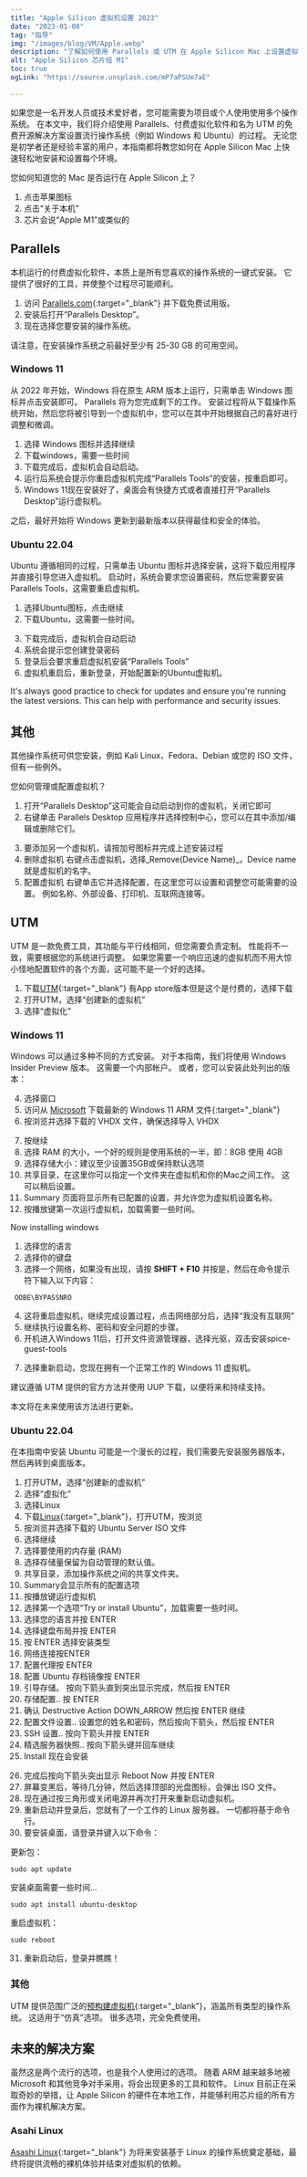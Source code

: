 ```yaml
---
title: "Apple Silicon 虚拟机设置 2023"
date: "2023-01-08"
tag: "指导"
img: "/images/blog/VM/Apple.webp"
description: "了解如何使用 Parallels 或 UTM 在 Apple Silicon Mac 上设置虚拟机。 我们的指南涵盖安装、配置和运行您的第一个虚拟机。"
alt: "Apple Silicon 芯片组 M1"
toc: true
ogLink: "https://source.unsplash.com/mP7aPSUm7aE"

---
```


如果您是一名开发人员或技术爱好者，您可能需要为项目或个人使用使用多个操作系统。 在本文中，我们将介绍使用 Parallels、付费虚拟化软件和名为 UTM 的免费开源解决方案设置流行操作系统（例如 Windows 和 Ubuntu）的过程。 无论您是初学者还是经验丰富的用户，本指南都将教您如何在 Apple Silicon Mac 上快速轻松地安装和设置每个环境。

您如何知道您的 Mac 是否运行在 Apple Silicon 上？

1. 点击苹果图标
2. 点击“关于本机”
3. 芯片会说“Apple M1”或类似的

## Parallels

<Media source="/images/blog/VM/Parallels.webp" credit="Parallels / Xanzhu" alt="Parallels 虚拟机徽标"></Media>

本机运行的付费虚拟化软件，本质上是所有您喜欢的操作系统的一键式安装。 它提供了很好的工具，并使整个过程尽可能顺利。

1. 访问 [Parallels.com](https://www.parallels.com/products/desktop/trial/){:target="\_blank"} 并下载免费试用版。
2. 安装后打开“Parallels Desktop”。
3. 现在选择您要安装的操作系统。

<Media source="/images/blog/VM/p-install.webp" alt="Parallels 安装向导"></Media>

请注意，在安装操作系统之前最好至少有 25-30 GB 的可用空间。

### Windows 11

从 2022 年开始，Windows 将在原生 ARM 版本上运行，只需单击 Windows 图标并点击安装即可。 Parallels 将为您完成剩下的工作。 安装过程将从下载操作系统开始，然后您将被引导到一个虚拟机中，您可以在其中开始根据自己的喜好进行调整和微调。

1. 选择 Windows 图标并选择继续
2. 下载windows，需要一些时间
3. 下载完成后，虚拟机会自动启动。
4. 运行后系统会提示你重启虚拟机完成“Parallels Tools”的安装，按重启即可。
5. Windows 11现在安装好了，桌面会有快捷方式或者直接打开“Parallels Desktop”运行虚拟机。

之后，最好开始将 Windows 更新到最新版本以获得最佳和安全的体验。

### Ubuntu 22.04

Ubuntu 遵循相同的过程，只需单击 Ubuntu 图标并选择安装，这将下载应用程序并直接引导您进入虚拟机。 启动时，系统会要求您设置密码，然后您需要安装 Parallels Tools，这需要重启虚拟机。

1. 选择Ubuntu图标，点击继续
2. 下载Ubuntu，这需要一些时间。

<Media source="/images/blog/VM/u-download.webp" alt="Parallels ubuntu 安装向导"></Media>

3. 下载完成后，虚拟机会自动启动
4. 系统会提示您创建登录密码
5. 登录后会要求重启虚拟机安装“Parallels Tools”
6. 虚拟机重启后，重新登录，开始配置新的Ubuntu虚拟机。

It's always good practice to check for updates and ensure you're running the latest versions. This can help with performance and security issues.

## 其他

其他操作系统可供您安装，例如 Kali Linux、Fedora、Debian 或您的 ISO 文件，但有一些例外。

您如何管理或配置虚拟机？

1. 打开“Parallels Desktop”这可能会自动启动到你的虚拟机，关闭它即可
2. 右键单击 Parallels Desktop 应用程序并选择控制中心，您可以在其中添加/编辑或删除它们。

<Media source="/images/blog/VM/config.webp" alt="Parallels 虚拟机配置面板"></Media>

3. 要添加另一个虚拟机，请按加号图标并完成上述安装过程
4. 删除虚拟机 右键点击虚拟机，选择_Remove(Device Name)_，Device name就是虚拟机的名字。
5. 配置虚拟机 右键单击它并选择配置，在这里您可以设置和调整您可能需要的设置。 例如名称、外部设备、打印机、互联网连接等。

## UTM

<Media source="/images/blog/VM/UTM.webp" credit="UTM / Xanzhu" alt="UTM 安装向导"></Media>

UTM 是一款免费工具，其功能与平行线相同，但您需要负责定制。
性能将不一致，需要根据您的系统进行调整。 如果您需要一个响应迅速的虚拟机而不用大惊小怪地配置软件的各个方面，这可能不是一个好的选择。

1. 下载[UTM](https://mac.getutm.app/){:target="\_blank"} 有App store版本但是这个是付费的，选择下载
2. 打开UTM，选择“创建新的虚拟机”
3. 选择“虚拟化”

### Windows 11

Windows 可以通过多种不同的方式安装。
对于本指南，我们将使用 Windows Insider Preview 版本。 这需要一个内部帐户。
或者，您可以安装此处列出的版本：

4. 选择窗口
5. 访问从 [Microsoft](https://www.microsoft.com/en-us/software-download/windowsinsiderpreviewarm64?wa=wsignin1.0) 下载最新的 Windows 11 ARM 文件{:target="\_blank"}
6. 按浏览并选择下载的 VHDX 文件，确保选择导入 VHDX

<Media source="/images/blog/VM/u-install.webp" alt="UTM 窗口的安装设置"></Media>

7. 按继续
8. 选择 RAM 的大小，一个好的规则是使用系统的一半，即：8GB 使用 4GB
9. 选择存储大小：建议至少设置35GB或保持默认选项
10. 共享目录，在这里你可以指定一个文件夹在虚拟机和你的Mac之间工作。 这可以稍后设置。
11. Summary 页面将显示所有已配置的设置，并允许您为虚拟机设置名称。
12. 按播放键第一次运行虚拟机，加载需要一些时间。

Now installing windows

1. 选择您的语言
2. 选择你的键盘
3. 选择一个网络，如果没有出现，请按 <b>SHIFT + F10</b> 并按是，然后在命令提示符下输入以下内容：

```CODE
 OOBE\BYPASSNRO
```

4. 这将重启虚拟机，继续完成设置过程，点击网络部分后，选择“我没有互联网”
5. 继续执行设置名称、密码和安全问题的步骤。
6. 开机进入Windows 11后，打开文件资源管理器，选择光驱，双击安装spice-guest-tools

<Media source="/images/blog/VM/u-spice.webp" alt="文件资源管理器 Windows 11"></Media>

7. 选择重新启动，您现在拥有一个正常工作的 Windows 11 虚拟机。

建议遵循 UTM 提供的官方方法并使用 UUP 下载，以便将来和持续支持。

本文将在未来使用该方法进行更新。

### Ubuntu 22.04

在本指南中安装 Ubuntu 可能是一个漫长的过程，我们需要先安装服务器版本，然后再转到桌面版本。

1. 打开UTM，选择“创建新的虚拟机”
2. 选择“虚拟化”
3. 选择Linux
4. 下载[Linux](https://ubuntu.com/download/server/arm){:target="\_blank"}，打开UTM，按浏览
5. 按浏览并选择下载的 Ubuntu Server ISO 文件
6. 选择继续
7. 选择要使用的内存量 (RAM)
8. 选择存储量保留为自动管理的默认值。
9. 共享目录，添加操作系统之间的共享文件夹。
10. Summary会显示所有的配置选项
11. 按播放键运行虚拟机
12. 选择第一个选项“Try or install Ubuntu”，加载需要一些时间。
13. 选择您的语言并按 ENTER
14. 选择键盘布局并按 ENTER
15. 按 ENTER 选择安装类型
16. 网络连接按ENTER
17. 配置代理按 ENTER
18. 配置 Ubuntu 存档镜像按 ENTER
19. 引导存储。 按向下箭头直到突出显示完成，然后按 ENTER
20. 存储配置.. 按 ENTER
21. 确认 Destructive Action DOWN_ARROW 然后按 ENTER 继续
22. 配置文件设置.. 设置您的姓名和密码，然后按向下箭头，然后按 ENTER
23. SSH 设置.. 按向下箭头并按 ENTER
24. 精选服务器快照.. 按向下箭头键并回车继续
25. Install 现在会安装

<Media source="/images/blog/VM/u-linux.webp" alt="Linux服务器安装显示"></Media>

26. 完成后按向下箭头突出显示 Reboot Now 并按 ENTER
27. 屏幕变黑后，等待几分钟，然后选择顶部的光盘图标，会弹出 ISO 文件。
28. 现在通过按三角形或关闭电源并再次打开来重新启动虚拟机。
29. 重新启动并登录后，您就有了一个工作的 Linux 服务器。 一切都将基于命令行。
30. 要安装桌面，请登录并键入以下命令：

更新包：

```
sudo apt update
```

安装桌面需要一些时间...

```
sudo apt install ubuntu-desktop
```

重启虚拟机：

```
sudo reboot
```

31. 重新启动后，登录并瞧瞧！

### 其他

UTM 提供范围广泛的[预构建虚拟机](https://mac.getutm.app/gallery/){:target="\_blank"}，涵盖所有类型的操作系统。
这适用于“仿真”选项。 很多选项，完全免费使用。

## 未来的解决方案

虽然这是两个流行的选项，也是我个人使用过的选项。 随着 ARM 越来越多地被 Microsoft 和其他竞争对手采用，将会出现更多的工具和软件。 Linux 目前正在采取奇妙的举措，让 Apple Silicon 的硬件在本地工作，并能够利用芯片组的所有方面作为裸机解决方案。

### Asahi Linux

[Asashi Linux](https://asahilinux.org/){:target="\_blank"} 为将来安装基于 Linux 的操作系统奠定基础，最终将提供流畅的裸机体验并结束对虚拟机的依赖。
